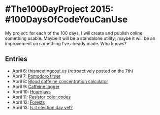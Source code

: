 # #The100DayProject 2015: #100DaysOfCodeYouCanUse

My project: for each of the 100 days, I will create and publish online something usable. Maybe it will be a standalone
utility; maybe it will be an improvement on something I've already made. Who knows?

## Entries
 - April 6: [thismeetingcost.us](http://ryan.muller.io/100-day-project/2015/04/06) (retroactively posted on the 7th)
 - April 7: [Pomodoro timer](http://ryan.muller.io/100-day-project/2015/04/07)
 - April 8: [Blood caffeine concentration calculator](http://ryan.muller.io/100-day-project/2015/04/08)
 - April 9: [Caffeine logger](http://ryan.muller.io/100-day-project/2015/04/09)
 - April 10: [Hourglass](http://ryan.muller.io/100-day-project/2015/04/10)
 - April 11: [Resistor color codes](http://ryan.muller.io/100-day-project/2015/04/11)
 - April 12: [Forests](http://ryan.muller.io/100-day-project/2015/04/12)
 - April 13: [Is it election day yet?](http://www.isitelectiondayyet.us)
